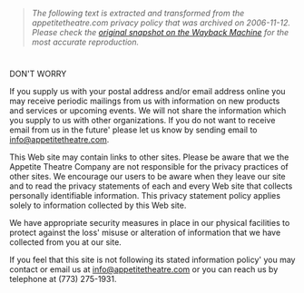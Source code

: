 > *The following text is extracted and transformed from the appetitetheatre.com privacy policy that was archived on 2006-11-12. Please check the [original snapshot on the Wayback Machine](https://web.archive.org/web/20061112091541id_/http%3A//appetitetheatre.com/privacy) for the most accurate reproduction.*

# 

DON'T WORRY

If you supply us with your postal address and/or email address online you may receive periodic mailings from us with information on new products and services or upcoming events. We will not share the information which you supply to us with other organizations. If you do not want to receive email from us in the future' please let us know by sending email to info@appetitetheatre.com. 

This Web site may contain links to other sites. Please be aware that we the Appetite Theatre Company are not responsible for the privacy practices of other sites. We encourage our users to be aware when they leave our site and to read the privacy statements of each and every Web site that collects personally identifiable information. This privacy statement policy applies solely to information collected by this Web site.

We have appropriate security measures in place in our physical facilities to protect against the loss' misuse or alteration of information that we have collected from you at our site.

If you feel that this site is not following its stated information policy' you may contact or email us at info@appetitetheatre.com or you can reach us by telephone at (773) 275-1931.
